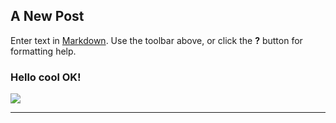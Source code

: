 ## A New Post

Enter text in [Markdown](http://daringfireball.net/projects/markdown/). Use the toolbar above, or click the **?** button for formatting help.

### Hello cool OK!

![](//rock1--article_image.jpg)

---


